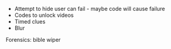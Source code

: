 * Attempt to hide user can fail - maybe code will cause failure
* Codes to unlock videos
* Timed clues
* Blur

Forensics: bible wiper
